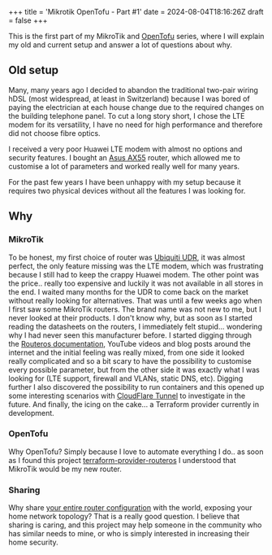 +++
title = 'Mikrotik OpenTofu - Part #1'
date = 2024-08-04T18:16:26Z
draft = false
+++

This is the first part of my MikroTik and [OpenTofu](https://opentofu.org) series, where I will explain my old and current setup and answer a lot of questions about why.

## Old setup

Many, many years ago I decided to abandon the traditional two-pair wiring hDSL (most widespread, at least in Switzerland) because I was bored of paying the electrician at each house change due to the required changes on the building telephone panel.
To cut a long story short, I chose the LTE modem for its versatility, I have no need for high performance and therefore did not choose fibre optics.

I received a very poor Huawei LTE modem with almost no options and security features. I bought an [Asus AX55](https://www.asus.com/us/networking-iot-servers/wifi-routers/all-series/rt-ax55/) router, which allowed me to customise a lot of parameters and worked really well for many years.

For the past few years I have been unhappy with my setup because it requires two physical devices without all the features I was looking for.

## Why

### MikroTik

To be honest, my first choice of router was [Ubiquiti UDR](https://www.ui.com/cloud-gateways/wifi-integrated/dream-router), it was almost perfect, the only feature missing was the LTE modem, which was frustrating because I still had to keep the crappy Huawei modem. The other point was the price.. really too expensive and luckily it was not available in all stores in the end. I waited many months for the UDR to come back on the market without really looking for alternatives. That was until a few weeks ago when I first saw some MikroTik routers. The brand name was not new to me, but I never looked at their products. I don't know why, but as soon as I started reading the datasheets on the routers, I immediately felt stupid... wondering why I had never seen this manufacturer before.
I started digging through the [Routeros documentation](https://help.mikrotik.com/docs/display/ROS/RouterOS), YouTube videos and blog posts around the internet and the initial feeling was really mixed, from one side it looked really complicated and so a bit scary to have the possibility to customise every possible parameter, but from the other side it was exactly what I was looking for (LTE support, firewall and VLANs, static DNS, etc). Digging further I also discovered the possibility to run containers and this opened up some interesting scenarios with [CloudFlare Tunnel](https://developers.cloudflare.com/cloudflare-one/connections/connect-networks/) to investigate in the future.
And finally, the icing on the cake... a Terraform provider currently in development.

### OpenTofu

Why OpenTofu? Simply because I love to automate everything I do.. as soon as I found this project [terraform-provider-routeros](https://github.com/terraform-routeros/terraform-provider-routeros) I understood that MikroTik would be my new router.

### Sharing

Why share [your entire router configuration](https://github.com/Schwitzd/IaC-HomeRouter) with the world, exposing your home network topology? That is a really good question. I believe that sharing is caring, and this project may help someone in the community who has similar needs to mine, or who is simply interested in increasing their home security.
